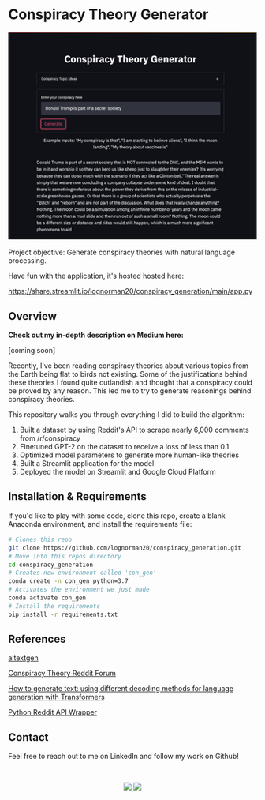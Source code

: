 # Conspiracy Theory Generator
![Example Conspiracy Theory](images/example.jpg "Example Conspiracy Theory")

Project objective: Generate conspiracy theories with natural language processing.

Have fun with the application, it's hosted hosted here: 

https://share.streamlit.io/lognorman20/conspiracy_generation/main/app.py

## Overview

**Check out my in-depth description on Medium here:** 

[coming soon]

Recently, I've been reading  conspiracy theories about various topics from the Earth being flat to birds not existing. Some of the justifications behind these theories I found quite outlandish and thought that a conspiracy could be proved by any reason. This led me to try to generate reasonings behind conspiracy theories.

This repository walks you through everything I did to build the algorithm:

1. Built a dataset by using Reddit's API to scrape nearly 6,000 comments from /r/conspiracy
2. Finetuned GPT-2 on the dataset to receive a loss of less than 0.1
3. Optimized model parameters to generate more human-like theories
4. Built a Streamlit application for the model
5. Deployed the model on Streamlit and Google Cloud Platform

## Installation & Requirements

If you'd like to play with some code, clone this repo, create a blank Anaconda environment, and install the requirements file:
```bash
# Clones this repo 
git clone https://github.com/lognorman20/conspiracy_generation.git
# Move into this repos directory
cd conspiracy_generation
# Creates new environment called 'con_gen'
conda create -n con_gen python=3.7
# Activates the environment we just made
conda activate con_gen
# Install the requirements
pip install -r requirements.txt
```

## References
[aitextgen](https://github.com/minimaxir/aitextgen)

[Conspiracy Theory Reddit Forum](https://www.reddit.com/r/conspiracy/)

[How to generate text: using different decoding methods for language generation with Transformers](https://huggingface.co/blog/how-to-generate)

[Python Reddit API Wrapper](https://praw.readthedocs.io/en/latest/)

## Contact
Feel free to reach out to me on LinkedIn and follow my work on Github! 

<br>
<p align="center">
<a href="https://www.linkedin.com/in/logannorman/">
<img src="https://img.shields.io/badge/linkedin-%230077B5.svg?&style=for-the-badge&logo=linkedin&logoColor=white"/>
</a>

<a href="https://github.com/lognorman20">
<img src="https://img.shields.io/badge/github-%23100000.svg?&style=for-the-badge&logo=github&logoColor=white"/>
</a>
</p>

